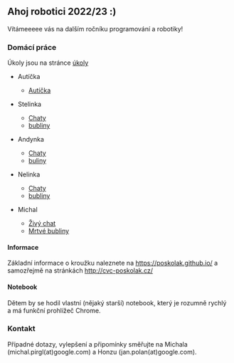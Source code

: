 ## Ahoj robotici 2022/23 :)

Vítámeeeee vás na dalším ročníku programování a robotiky!

### Domácí práce

Úkoly jsou na stránce [úkoly](/ukoly)

* Autíčka
  * [Autíčka](https://poskolak.github.io/auticka.html)

* Stelinka
  * [Chaty](https://poskolak.github.io/StelinkaChaty.html)
  * [bubliny](https://poskolak.github.io/stelinka.html)
* Andynka
  * [Chaty](https://poskolak.github.io/andy%20chaty.html)
  * [buliny](https://poskolak.github.io/andy.html)
* Nelinka
  * [Chaty](https://poskolak.github.io/nelinkaChaty.html)
  * [bubliny](https://poskolak.github.io/nelinka.html)
* Michal
  * [Živý chat](https://poskolak.github.io/michal-chats.html)
  * [Mrtvé bubliny](https://poskolak.github.io/michal.html)

#### Informace

Základní informace o kroužku naleznete na https://poskolak.github.io/ a samozřejmě na stránkách http://cvc-poskolak.cz/

#### Notebook

Dětem by se hodil vlastní (nějaký starší) notebook, který je rozumně rychlý a má funkční prohlížeč Chrome.

### Kontakt

Případné dotazy, vylepšení a připomínky směřujte na Michala (michal.pirgl(at)google.com) a Honzu (jan.polan(at)google.com).
